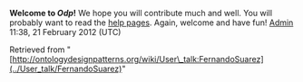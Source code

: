 __Welcome to _Odp_!__ We hope you will contribute much and well. 
You will probably want to read the [help pages](http://ontologydesignpatterns.org/wiki/Help:Contents "Help:Contents"). Again, welcome and have fun! [Admin](../User/ValentinaPresutti "User:ValentinaPresutti") 11:38, 21 February 2012 (UTC)





Retrieved from "[http://ontologydesignpatterns.org/wiki/User\_talk:FernandoSuarez](../User_talk/FernandoSuarez)"